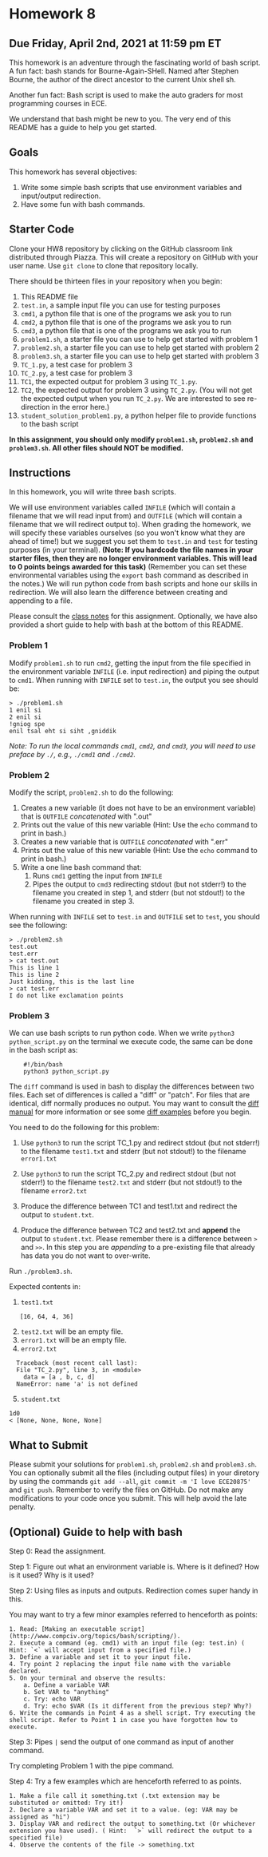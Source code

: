 # Homework 8

## Due Friday, April 2nd, 2021 at 11:59 pm ET

This homework is an adventure through the fascinating world of bash script. A fun fact: bash stands for Bourne-Again-SHell. Named after Stephen Bourne, the author of the direct ancestor to the current Unix shell sh.

Another fun fact: Bash script is used to make the auto graders for most programming courses in ECE. 

We understand that bash might be new to you. The very end of this README has a guide to help you get started. 

## Goals

This homework has several objectives:

1. Write some simple bash scripts that use environment variables and input/output redirection.
2. Have some fun with bash commands.

## Starter Code

Clone your HW8 repository by clicking on the GitHub classroom link distributed through Piazza. This will create a repository on GitHub with your user name. Use `git clone` to clone that repository locally.

There should be thirteen files in your repository when you begin:

1. This README file
2. `test.in`, a sample input file you can use for testing purposes
3. `cmd1`, a python file that is one of the programs we ask you to run
4. `cmd2`, a python file that is one of the programs we ask you to run
5. `cmd3`, a python file that is one of the programs we ask you to run
6. `problem1.sh`, a starter file you can use to help get started with problem 1
7. `problem2.sh`, a starter file you can use to help get started with problem 2
8. `problem3.sh`, a starter file you can use to help get started with problem 3
9. `TC_1.py`, a test case for problem 3
10. `TC_2.py`, a test case for problem 3
11. `TC1`, the expected output for problem 3 using `TC_1.py`.
12. `TC2`, the expected output for problem 3 using `TC_2.py`. (You will not get the expected output when you run `TC_2.py`. We are interested to see re-direction in the error here.)
13. `student_solution_problem1.py`, a python helper file to provide functions to the bash script


**In this assignment, you should only modify `problem1.sh`, `problem2.sh` and `problem3.sh`.  All other files should NOT be modified.**

## Instructions

In this homework, you will write three bash scripts.

We will use environment variables called `INFILE` (which will contain a filename that we will read input from) and `OUTFILE` (which will contain a filename that we will redirect output to).
When grading the homework, we will specify these variables ourselves (so you won't know what they are ahead of time!) but we suggest you set them to `test.in` and `test` for testing purposes (in your terminal). 
**(Note: If you hardcode the file names in your starter files, then they are no longer environment variables. This will lead to 0 points beings awarded for this task)**
(Remember you can set these environmental variables using the `export` bash command as described in the notes.)
We will run python code from bash scripts and hone our skills in redirection. We will also learn the difference between creating and appending to a file.

Please consult the [class notes](https://www.davidinouye.com/course/ece20875-spring-2021/lectures/bash.pdf) for this assignment.
Optionally, we have also provided a short guide to help with bash at the bottom of this README.

### Problem 1

Modify `problem1.sh` to run `cmd2`, getting the input from the file specified in the environment variable `INFILE` (i.e. input redirection) and piping the output to `cmd1`. When running with `INFILE` set to `test.in`, the output you see should be:

```
> ./problem1.sh
1 enil si
2 enil si
!gniog spe
enil tsal eht si siht ,gniddik
```

*Note: To run the local commands `cmd1`, `cmd2`, and `cmd3`, you will need to use preface by `./`, e.g., `./cmd1` and `./cmd2`.*

### Problem 2

Modify the script, `problem2.sh` to do the following:

1. Creates a new variable (it does not have to be an environment variable) that is `OUTFILE` *concatenated* with ".out"
2. Prints out the value of this new variable (Hint: Use the `echo` command to print in bash.)
3. Creates a new variable that is `OUTFILE` *concatenated* with ".err"
4. Prints out the value of this new variable (Hint: Use the `echo` command to print in bash.)
5. Write a one line bash command that:
    1. Runs `cmd1` getting the input from `INFILE`
    2. Pipes the output to `cmd3` redirecting stdout (but not stderr!) to the filename you created in step 1, and stderr (but not stdout!) to the filename you created in step 3.

When running with `INFILE` set to `test.in` and `OUTFILE` set to `test`, you should see the following:

```
> ./problem2.sh
test.out
test.err
> cat test.out
This is line 1
This is line 2
Just kidding, this is the last line
> cat test.err
I do not like exclamation points
```

### Problem 3

We can use bash scripts to run python code. When we write `python3 python_script.py` on the terminal we execute code, the same can be done in the bash script as:

```
    #!/bin/bash
    python3 python_script.py
```


The `diff` command is used in bash to display the differences between two files.
Each set of differences is called a "diff" or "patch". For files that are identical, diff normally produces no output. You may want to consult the [diff manual](https://ss64.com/bash/diff.html) for more information or see some [diff examples](https://www.geeksforgeeks.org/diff-command-linux-examples/) before you begin.

You need to do the following for this problem:

1. Use `python3` to run the script TC_1.py and redirect stdout (but not stderr!) to the filename `test1.txt` and stderr (but not stdout!) to the filename `error1.txt`

2. Use `python3` to run the script TC_2.py and redirect stdout (but not stderr!) to the filename `test2.txt` and stderr (but not stdout!) to the filename `error2.txt`

3. Produce the difference between TC1 and test1.txt and redirect the output to `student.txt`.

4. Produce the difference between TC2 and test2.txt and **append** the output to `student.txt`. Please remember there is a difference between `>` and `>>`. In this step you are *appending* to a pre-existing file that already has data you do not want to over-write.


Run `./problem3.sh`. 

Expected contents in:

1. `test1.txt`
```
   [16, 64, 4, 36]
```
2. `test2.txt` will be an empty file.
3. `error1.txt` will be an empty file.
4. `error2.txt`
```
  Traceback (most recent call last):
  File "TC_2.py", line 3, in <module>
    data = [a , b, c, d]
  NameError: name 'a' is not defined
```
5. `student.txt`
```
1d0
< [None, None, None, None]
```


## What to Submit

Please submit your solutions for `problem1.sh`, `problem2.sh` and `problem3.sh`. You can optionally submit all the files (including output files) in your diretory by using the commands `git add --all`, `git commit -m 'I love ECE20875'` and `git push`. Remember to verify the files on GitHub. Do not make any modifications to your code once you submit. This will help avoid the late penalty. 


## (Optional) Guide to help with bash

Step 0: Read the assignment.

Step 1: Figure out what an environment variable is. Where is it defined? How is it used? Why is it used?

Step 2: Using files as inputs and outputs. Redirection comes super handy in this. 

You may want to try a few minor examples referred to henceforth as points:

    1. Read: [Making an executable script](http://www.compciv.org/topics/bash/scripting/).
    2. Execute a command (eg. cmd1) with an input file (eg: test.in) ( Hint: `<` will accept input from a specified file.)
    3. Define a variable and set it to your input file.
    4. Try point 2 replacing the input file name with the variable declared.
    5. On your terminal and observe the results:
        a. Define a variable VAR
        b. Set VAR to "anything"
        c. Try: echo VAR
        d. Try: echo $VAR (Is it different from the previous step? Why?)
    6. Write the commands in Point 4 as a shell script. Try executing the shell script. Refer to Point 1 in case you have forgotten how to execute.

 

Step 3: Pipes `|` send the output of one command as input of another command. 

Try completing Problem 1 with the pipe command.


Step 4: Try a few examples which are henceforth referred to as points.

    1. Make a file call it something.txt (.txt extension may be substituted or omitted: Try it!)
    2. Declare a variable VAR and set it to a value. (eg: VAR may be assigned as "hi")
    3. Display VAR and redirect the output to something.txt (Or whichever extension you have used). ( Hint:  `>` will redirect the output to a specified file)
    4. Observe the contents of the file -> something.txt
